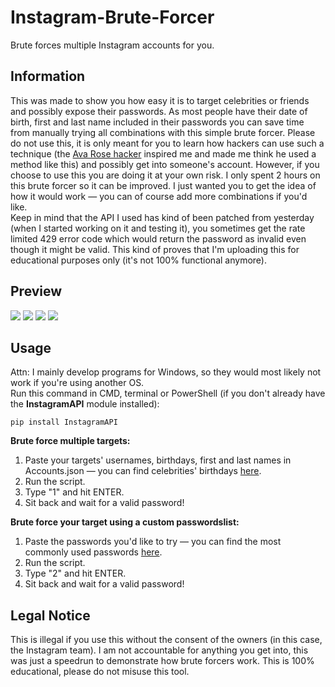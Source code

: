 # Instagram-Brute-Forcer
Brute forces multiple Instagram accounts for you.

## Information
This was made to show you how easy it is to target celebrities or friends and possibly expose their passwords. As most people have their date of birth, first and last name included in their passwords you can save time from manually trying all combinations with this simple brute forcer. Please do not use this, it is only meant for you to learn how hackers can use such a technique (the [Ava Rose hacker](https://github.com/zoony1337/Strong-Password-Generator/blob/master/README.md) inspired me and made me think he used a method like this) and possibly get into someone's account. However, if you choose to use this you are doing it at your own risk. I only spent 2 hours on this brute forcer so it can be improved. I just wanted you to get the idea of how it would work — you can of course add more combinations if you'd like.<br/>
Keep in mind that the API I used has kind of been patched from yesterday (when I started working on it and testing it), you sometimes get the rate limited 429 error code which would return the password as invalid even though it might be valid. This kind of proves that I'm uploading this for educational purposes only (it's not 100% functional anymore).

## Preview
![](https://i.imgur.com/6ksJKt3.png)
![](https://i.imgur.com/hN7u41x.gif)
![](https://i.imgur.com/f3Jk11t.png)
![](https://i.imgur.com/O28FZ3m.png)

## Usage
Attn: I mainly develop programs for Windows, so they would most likely not work if you're using another OS.<br/>
Run this command in CMD, terminal or PowerShell (if you don't already have the **InstagramAPI** module installed):
```
pip install InstagramAPI
```
**Brute force multiple targets:**
1. Paste your targets' usernames, birthdays, first and last names in Accounts.json — you can find celebrities' birthdays [here](https://www.famousbirthdays.com).
2. Run the script.
3. Type "1" and hit ENTER.
4. Sit back and wait for a valid password!

**Brute force your target using a custom passwordslist:**
1. Paste the passwords you'd like to try — you can find the most commonly used passwords [here](https://www.scrapmaker.com/data/wordlists/dictionaries/rockyou.txt).
2. Run the script.
3. Type "2" and hit ENTER.
4. Sit back and wait for a valid password!

## Legal Notice
This is illegal if you use this without the consent of the owners (in this case, the Instagram team). I am not accountable for anything you get into, this was just a speedrun to demonstrate how brute forcers work. This is 100% educational, please do not misuse this tool.
